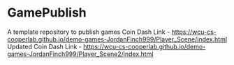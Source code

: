 # GamePublish
A template repository to publish games
Coin Dash Link - https://wcu-cs-cooperlab.github.io/demo-games-JordanFinch999/Player_Scene/index.html
Updated Coin Dash Link - https://wcu-cs-cooperlab.github.io/demo-games-JordanFinch999/Player_Scene2/index.html
